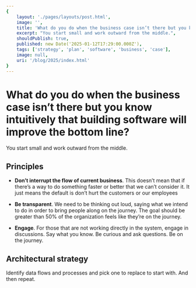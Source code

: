 ```yaml
---
{
    layout: './pages/layouts/post.html',
    image: '',
    title: 'What do you do when the business case isn’t there but you know intuitively that building software will improve the bottom line?',
    excerpt: "You start small and work outward from the middle.",
    shouldPublish: true,
    published: new Date('2025-01-12T17:29:00.000Z'),
    tags: ['strategy', 'plan', 'software', 'business', 'case'],
    image: null,
    uri: '/blog/2025/index.html'
}
---
```

# What do you do when the business case isn’t there but you know intuitively that building software will improve the bottom line?

You start small and work outward from the middle. 

## Principles 

- **Don’t interrupt the flow of current business**. This doesn’t mean that if there’s a way to do something faster or better that we can’t consider it. It just means the default is don’t hurt the customers or our employees

- **Be transparent**. We need to be thinking out loud, saying what we intend to do in order to bring people along on the journey. The goal should be greater than 50% of the organization feels like they’re on the journey. 

- **Engage**. For those that are not working directly in the system, engage in discussions. Say what you know. Be curious and ask questions. Be on the journey.

## Architectural strategy

Identify data flows and processes and pick one to replace to start with. And then repeat. 
